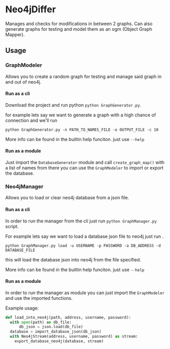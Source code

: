 # Neo4jDiffer
Manages and checks for modifications in between 2 graphs.
Can also generate graphs for testing and model them as an ogm (Object Graph Mapper).

## Usage
### GraphModeler
Allows you to create a random graph for testing and manage said graph in and out of neo4j.

#### Run as a cli 
Download the project and run python `python GraphGenerator.py`.

for example lets say we want to generate a graph with a high chance of connection and 
we'll run 

`python GraphGenerator.py -n PATH_TO_NAMES_FILE -o OUTPUT_FILE -c 10`

More info can be found in the builtin help funciton. just use `--help`

#### Run as a module
Just import the `DatabaseGenerator` module and call `create_graph_map()` with a list of names 
from there you can use the `GraphModeler` to import or export the database.

### Neo4jManager
Allows you to load or clear neo4j database from a json file.

#### Run as a cli
In order to run the manager from the cli just run 
`python GraphManager.py` script. 

For example lets say we want to load a database json file to neo4j just run .

`python GraphManager.py load -u USERNAME -p PASSWORD -a DB_ADDRESS -d DATABASE_FILE` 

this will load the database json into neo4j from the file specified.

More info can be found in the builtin help funciton. just use `--help`

#### Run as a module
In order to run the manager as module you can just import the `GraphModeler` and use the imported functions.

Example usage:
```python
def load_into_neo4j(path, address, username, password):
  with open(path) as db_file:
      db_json = json.load(db_file)
  database = import_database_json(db_json)
  with Neo4jStream(address, username, password) as stream:
    export_database_neo4j(database, stream)
```
